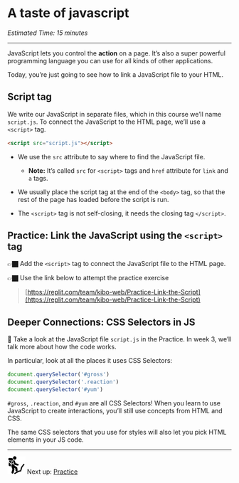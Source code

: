 # A taste of javascript

*Estimated Time: 15 minutes*

---

JavaScript lets you control the **action** on a page. It’s also a super powerful programming language you can use for all kinds of other applications.

Today, you’re just going to see how to link a JavaScript file to your HTML.

## Script tag

We write our JavaScript in separate files, which in this course we’ll name `script.js`. To connect the JavaScript to the HTML page, we’ll use a `<script>` tag.

```html
<script src="script.js"></script>
```

- We use the `src` attribute to say where to find the JavaScript file.
    - **Note:** It’s called `src` for `<script>` tags and `href` attribute for `link` and `a` tags.

- We usually place the script tag at the end of the `<body>` tag, so that the rest of the page has loaded before the script is run.
- The `<script>` tag is not self-closing, it needs the closing tag `</script>`.

## Practice: Link the JavaScript using the `<script>` tag

<aside>


👉🏿 Add the `<script>` tag to connect the JavaScript file to the HTML page.

👉🏿 Use the link below to attempt the practice exercise

> [https://replit.com/team/kibo-web/Practice-Link-the-Script](https://replit.com/team/kibo-web/Practice-Link-the-Script)


</aside>



## Deeper Connections: CSS Selectors in JS

<aside>


👀 Take a look at the JavaScript file `script.js` in the Practice. In week 3, we’ll talk more about how the code works.

</aside>

In particular, look at all the places it uses CSS Selectors:

```jsx
document.querySelector('#gross')
document.querySelector('.reaction')
document.querySelector('#yum')
```

`#gross`, `.reaction`, and `#yum` are all CSS Selectors! When you learn to use JavaScript to create interactions, you’ll still use concepts from HTML and CSS. 

The same CSS selectors that you use for styles will also let you pick HTML elements in your JS code.

---

<aside>


<img src="../learning-with-kibo/man-in-hike.png" alt="../learning-with-kibo/man-in-hike.png" width="40px" /> Next up: [Practice](practice.md)

</aside>